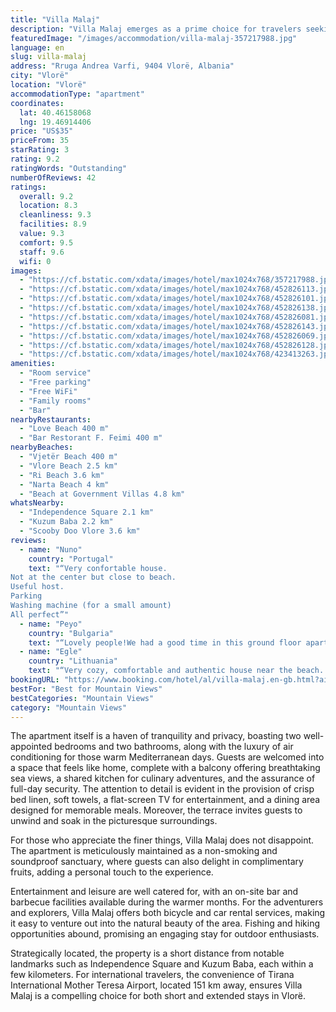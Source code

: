 ```yaml
---
title: "Villa Malaj"
description: "Villa Malaj emerges as a prime choice for travelers seeking a blend of comfort and convenience in Vlorë, situated merely 700 meters from the serene Vjetër Beach."
featuredImage: "/images/accommodation/villa-malaj-357217988.jpg"
language: en
slug: villa-malaj
address: "Rruga Andrea Varfi, 9404 Vlorë, Albania"
city: "Vlorë"
location: "Vlorë"
accommodationType: "apartment"
coordinates:
  lat: 40.46158068
  lng: 19.46914406
price: "US$35"
priceFrom: 35
starRating: 3
rating: 9.2
ratingWords: "Outstanding"
numberOfReviews: 42
ratings:
  overall: 9.2
  location: 8.3
  cleanliness: 9.3
  facilities: 8.9
  value: 9.3
  comfort: 9.5
  staff: 9.6
  wifi: 0
images:
  - "https://cf.bstatic.com/xdata/images/hotel/max1024x768/357217988.jpg?k=9bfcb1c8d9db5543d5c632fde591aad59229cac80e0cf2716f3e299d5a0b3816&o=&hp=1"
  - "https://cf.bstatic.com/xdata/images/hotel/max1024x768/452826113.jpg?k=c33aeed90c08e2d183c1a1ebb106aa609ec2b4e8157902024f308068e7fe07d0&o=&hp=1"
  - "https://cf.bstatic.com/xdata/images/hotel/max1024x768/452826101.jpg?k=3c8ced6aaf5585b6d44cee1670cfdfbf1f6cd80e431cdc0c82144a12bf021623&o=&hp=1"
  - "https://cf.bstatic.com/xdata/images/hotel/max1024x768/452826138.jpg?k=276470b3a0385a92fb908eea0abac9fc083f835f2123e5f4532728c5c95a19ab&o=&hp=1"
  - "https://cf.bstatic.com/xdata/images/hotel/max1024x768/452826081.jpg?k=91c1bdc6556c6231affb4fd753234a046670ce1c4752222241a9ac7b2fe589b6&o=&hp=1"
  - "https://cf.bstatic.com/xdata/images/hotel/max1024x768/452826143.jpg?k=4d0ff06f2b38ea1bbce991349b206b053b20ffe2c7b38c8fa62eeeeafa47f1a9&o=&hp=1"
  - "https://cf.bstatic.com/xdata/images/hotel/max1024x768/452826069.jpg?k=74b0c7d54edb0d4daa2add874f8e4a8ab38b3c32ff79126541187f58c9b36135&o=&hp=1"
  - "https://cf.bstatic.com/xdata/images/hotel/max1024x768/452826128.jpg?k=b2c373b29a8b37236665bb8b846bae84db4a3c9eb8c96022e66c675992547441&o=&hp=1"
  - "https://cf.bstatic.com/xdata/images/hotel/max1024x768/423413263.jpg?k=5fb530a7832dfeecdb7695b7eb4b1f09da203099f603892fd9d203df7ca69835&o=&hp=1"
amenities:
  - "Room service"
  - "Free parking"
  - "Free WiFi"
  - "Family rooms"
  - "Bar"
nearbyRestaurants:
  - "Love Beach 400 m"
  - "Bar Restorant F. Feimi 400 m"
nearbyBeaches:
  - "Vjetër Beach 400 m"
  - "Vlore Beach 2.5 km"
  - "Ri Beach 3.6 km"
  - "Narta Beach 4 km"
  - "Beach at Government Villas 4.8 km"
whatsNearby:
  - "Independence Square 2.1 km"
  - "Kuzum Baba 2.2 km"
  - "Scooby Doo Vlore 3.6 km"
reviews:
  - name: "Nuno"
    country: "Portugal"
    text: "“Very confortable house.
Not at the center but close to beach.
Useful host.
Parking
Washing machine (for a small amount)
All perfect”"
  - name: "Peyo"
    country: "Bulgaria"
    text: "“Lovely people!We had a good time in this ground floor apartment.The room was tidy and clean.There was everything you need.The kitchen is really well equipped.There is a beautiful garden and a place to park your car.”"
  - name: "Egle"
    country: "Lithuania"
    text: "“Very cozy, comfortable and authentic house near the beach. There is everything you could need and the hosts are just wonderful! Very sincere and helpful people, they have an organic garden, their son speaks English perfectly. We definitely...”"
bookingURL: "https://www.booking.com/hotel/al/villa-malaj.en-gb.html?aid=8035640"
bestFor: "Best for Mountain Views"
bestCategories: "Mountain Views"
category: "Mountain Views"
---
```


The apartment itself is a haven of tranquility and privacy, boasting two well-appointed bedrooms and two bathrooms, along with the luxury of air conditioning for those warm Mediterranean days. Guests are welcomed into a space that feels like home, complete with a balcony offering breathtaking sea views, a shared kitchen for culinary adventures, and the assurance of full-day security. The attention to detail is evident in the provision of crisp bed linen, soft towels, a flat-screen TV for entertainment, and a dining area designed for memorable meals. Moreover, the terrace invites guests to unwind and soak in the picturesque surroundings.

For those who appreciate the finer things, Villa Malaj does not disappoint. The apartment is meticulously maintained as a non-smoking and soundproof sanctuary, where guests can also delight in complimentary fruits, adding a personal touch to the experience.

Entertainment and leisure are well catered for, with an on-site bar and barbecue facilities available during the warmer months. For the adventurers and explorers, Villa Malaj offers both bicycle and car rental services, making it easy to venture out into the natural beauty of the area. Fishing and hiking opportunities abound, promising an engaging stay for outdoor enthusiasts.

Strategically located, the property is a short distance from notable landmarks such as Independence Square and Kuzum Baba, each within a few kilometers. For international travelers, the convenience of Tirana International Mother Teresa Airport, located 151 km away, ensures Villa Malaj is a compelling choice for both short and extended stays in Vlorë.